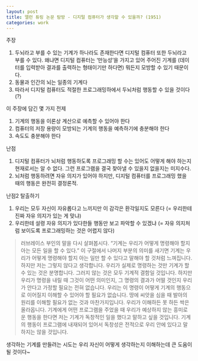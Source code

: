 ```yaml
---
layout: post
title: 앨런 튜링 논문 탐방 - 디지털 컴퓨터가 생각할 수 있을까? (1951)
categories: work
---
```


주장

1. 두뇌라고 부를 수 있는 기계가 하나라도 존재한다면 디지털 컴퓨터 또한 두뇌라고 부를 수 있다. 왜냐면 디지털 컴퓨터는 ‘만능성’을 가지고 있어 주어진 기계를 (데이터를 입력받아 결과를 출력하는 형태이기만 하다면) 뭐든지 모방할 수 있기 때문이다.
2. 동물과 인간의 뇌는 일종의 기계다 
3. 따라서 디지털 컴퓨터도 적절한 프로그래밍하에서 두뇌처럼 행동할 수 있을 것이다 (?)

이 주장에 담긴 몇 가지 전제

1. 기계의 행동을 이론상 계산으로 예측할 수 있어야 한다
2. 컴퓨터의 저장 용량이 모방되는 기계의 행동을 예측하기에 충분해야 한다
3. 속도도 충분해야 한다

난점

1. 디지털 컴퓨터가 뇌처럼 행동하도록 프로그래밍 할 수는 있어도 어떻게 해야 하는지 현재로서는 알 수 없다. 그런 프로그램을 결국 찾아낼 수 있을지 없을지는 미지수다.
2. 뇌처럼 행동하려면 자유 의지가 있어야 하지만, 디지털 컴퓨터를 프로그래밍 했을 때의 행동은 완전히 결정론적. 

난점2 탈출하기

1. 우리는 모두 자신이 자유롭다고 느끼지만 이 감각은 환각일지도 모른다 (= 우리한테 진짜 자유 의지가 있는 게 맞냐)
2. 우리한테 설령 자유 의지가 있다한들 행동만 보고 파악할 수 있겠냐 (= 자유 의지처럼 보이도록 프로그래밍하는 것은 어렵지 않다)

> 러브레이스 부인의 말을 다시 살펴봅시다. “기계는 우리가 어떻게 명령해야 할지 아는 모든 일을 할 수 있다.” 이 구절에서 나머지 부분의 의미를 새기면 기계는 우리가 어떻게 명령해야 할지 아는 일만 할 수 있다고 말해야 할 것처럼 느껴집니다. 하지만 저는 그렇지 않다고 생각합니다. 우리가 실제로 명령하는 것만 기계가 할 수 있는 것은 분명합니다. 그러지 않는 것은 모두 기계적 결함일 것입니다. 하지만 우리가 명령을 내릴 때 그것이 어떤 의미인지, 그 명령의 결과가 어떨 것인지 우리가 안다고 가정할 필요는 전혀 없습니다. 우리는 이 명령이 어떻게 기계의 행동으로 이어질지 이해할 수 있어야 할 필요가 없습니다. 땅에 씨앗을 심을 때 발아의 원리를 이해할 필요가 없는 것과 마찬가지입니다. 우리가 이해하든 못 하든 싹은 올라옵니다. 기계에게 어떤 프로그램을 주었을 때 우리가 예상하지 않는 흥미로운 행동을 한다면 저는 기계가 독창적인 일을 했다고 말하고 싶을 것입니다. 기계의 행동이 프로그램에 내재되어 있어서 독창성은 전적으로 우리 안에 있다고 말하지는 않을 것입니다.


생각하는 기계를 만들려는 시도는 우리 자신이 어떻게 생각하는지 이해하는데 큰 도움이 될 것이다~